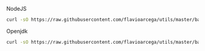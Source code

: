 NodeJS
```bash
curl -sO https://raw.githubusercontent.com/flavioarcega/utils/master/bash/update-alternatives-node
```

Openjdk
```bash
curl -sO https://raw.githubusercontent.com/flavioarcega/utils/master/bash/update-alternatives-java
```
